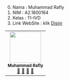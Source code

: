 0. Nama  : Muhammad Rafly
1. NIM   : A2.1800164
2. Kelas : TI-IVD
3. Link WebSite  : klik [Disini](https://a21800164.000webhostapp.com)

<!-- ALL-CONTRIBUTORS-LIST:START - Do not remove or modify this section -->
<!-- prettier-ignore-start -->
<!-- markdownlint-disable -->
<table>
  <tr>
    <td align="center"><a href="#"><img src="https://avatars1.githubusercontent.com/u/61967413?s=460&v=4" width="100px;" alt=""/><br /><sub><b>Muhammad Rafly</b></sub></a><br /><a href="#" title="Link Repo">🔗</a> <a href="#" title="Documentation">📖</a> <a href="#" title="Profile">👀</a> <a href="#" title="Talks">📢</a></td>
